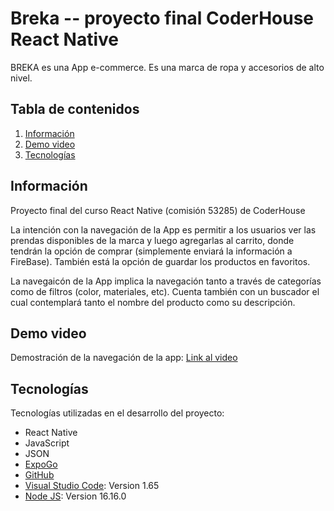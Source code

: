 # Breka -- proyecto final CoderHouse React Native
BREKA es una App e-commerce. Es una marca de ropa y accesorios de alto nivel.

## Tabla de contenidos
1. [Información](#información)
2. [Demo video](#demo-video)
3. [Tecnologías](#tecnologías)

## Información
Proyecto final del curso React Native (comisión 53285) de CoderHouse

La intención con la navegación de la App es permitir a los usuarios ver las prendas disponibles de la marca y luego agregarlas al carrito, donde tendrán la opción de comprar (simplemente enviará la información a FireBase). También está la opción de guardar los productos en favoritos.

La navegaicón de la App implica la navegación tanto a través de categorías como de filtros (color, materiales, etc). Cuenta también con un buscador el cual contemplará tanto el nombre del producto como su descripción.

## Demo video
Demostración de la navegación de la app: [Link al video]()

## Tecnologías
Tecnologías utilizadas en el desarrollo del proyecto:
* React Native
* JavaScript
* JSON
* [ExpoGo](https://docs.expo.dev/)
* [GitHub](https://github.com/solpeskin/breka)
* [Visual Studio Code](https://code.visualstudio.com/): Version 1.65 
* [Node JS](https://nodejs.org/es/): Version 16.16.0

